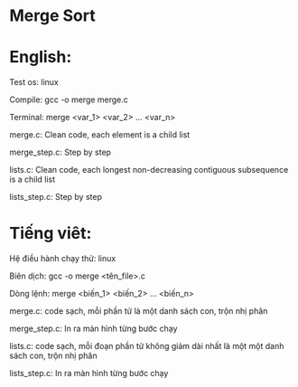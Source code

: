 # Merge Sort

# English:

Test os: linux

Compile: gcc -o merge merge.c

Terminal: merge <var_1> <var_2> ... <var_n>

merge.c: Clean code, each element is a child list

merge_step.c: Step by step

lists.c: Clean code, each longest non-decreasing contiguous subsequence is a child list

lists_step.c: Step by step

# Tiếng viêt:
Hệ điều hành chạy thử: linux

Biên dịch: gcc -o merge <tên_file>.c

Dòng lệnh: merge <biến_1> <biến_2> ... <biến_n>

merge.c: code sạch, mỗi phần tử là một danh sách con, trộn nhị phân

merge_step.c: In ra màn hình từng bước chạy

lists.c: code sạch, mỗi đoạn phần tử không giảm dài nhất là một một danh sách con, trộn nhị phân

lists_step.c: In ra màn hình từng bước chạy
